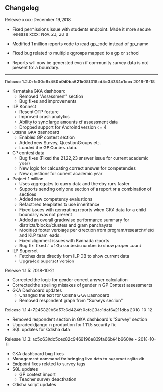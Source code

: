 Changelog
---
Release xxxx: December 19,2018
- Fixed permissions issue with students endpoint. Made it more secure
Release xxxx: Nov. 23, 2018

- Modified 1 million reports code to read gp_code instead of gp_name
- Fixed bug related to multiple qgroups mapped to a gp or school
- Reports will now be generated even if community survey data is not present for a boundary.

---------
Release 1.2.0: fc90e8c459b9d9ba621b08f318ed4c34284e1cea 2018-11-18
  - Karnataka GKA dashboard
    - Removed "Assessment" section
    - Bug fixes and improvements
  - ILP Konnect
    - Resent OTP feature
    - Improved crash analytics
    - Ability to sync large amounts of assessment data
    - Dropped support for Androind version <= 4
  - Odisha GKA dashboard
    - Enabled GP contest section
    - Added new Survey, QuestionGroups etc.
    - Loaded the GP Contest data.
  - GP contest data
    - Bug fixes (Fixed the 21,22,23 answer issue for current academic year)
    - New logic for calcuating correct answer for competencies
    - New questions for current academic year
  - Project 1 million
    - Uses aggregates to query data and thereby runs faster
    - Supports sending only one section of a report or a combination of sections
    - Added new competency evaluations 
    - Refactored templates to use inheritance
    - Fixed issues with generating reports when GKA data for a child boundary was not present
    - Added an overall gradewise performance summary for districts/blocks/clusters and gram panchayats
    - Modified footer verbiage per direction from program/research/field and KLP team leads.
    - Fixed alignment issues with Kannada reports
    - Bug fix: fixed # of Gp contests number to show proper count
  - ILP Superset
    - Fetches data directly from ILP DB to show current data
    - Upgraded superset version


Release 1.1.5: 2018-10-21
  - Corrected the logic for gender correct answer calculation 
  - Corrected the spelling mistakes of gender in GP Contest assessments
  - GKA Dashboard updates
      - Changed the text for Odisha GKA Dashboard
      - Removed respondent graph from "Surveys section"

Release 1.1.4: 7245329b5d57c6d424fa0cfe23de1daf6a211dba 2018-10-12
  - Removed respondent section in GKA dashboard's "Survey" section
  - Upgraded django in production for 1.11.5 security fix
  - SQL updates for Odisha data

Release 1.1.3: ac5c630dc5ced82c9466196e839fa66b64b6600e - 2018-10-11
  - GKA dashboard bug fixes
  - Management command for bringing live data to superset sqlite db
  - Endpoint fixes related to survey tags
  - SQL updates
    - GP contest import
    - Teacher survey deactivation
  - Odisha script updates
